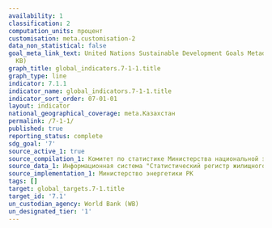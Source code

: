 ```yaml
---
availability: 1
classification: 2
computation_units: процент
customisation: meta.customisation-2
data_non_statistical: false
goal_meta_link_text: United Nations Sustainable Development Goals Metadata (PDF 212
  KB)
graph_title: global_indicators.7-1-1.title
graph_type: line
indicator: 7.1.1
indicator_name: global_indicators.7-1-1.title
indicator_sort_order: 07-01-01
layout: indicator
national_geographical_coverage: meta.Казахстан
permalink: /7-1-1/
published: true
reporting_status: complete
sdg_goal: '7'
source_active_1: true
source_compilation_1: Комитет по статистике Министерства национальной экономики РК
source_data_1: Информационная система "Статистический регистр жилищного фонда"
source_implementation_1: Министерство энергетики РК
tags: []
target: global_targets.7-1.title
target_id: '7.1'
un_custodian_agency: World Bank (WB)
un_designated_tier: '1'
---
```

